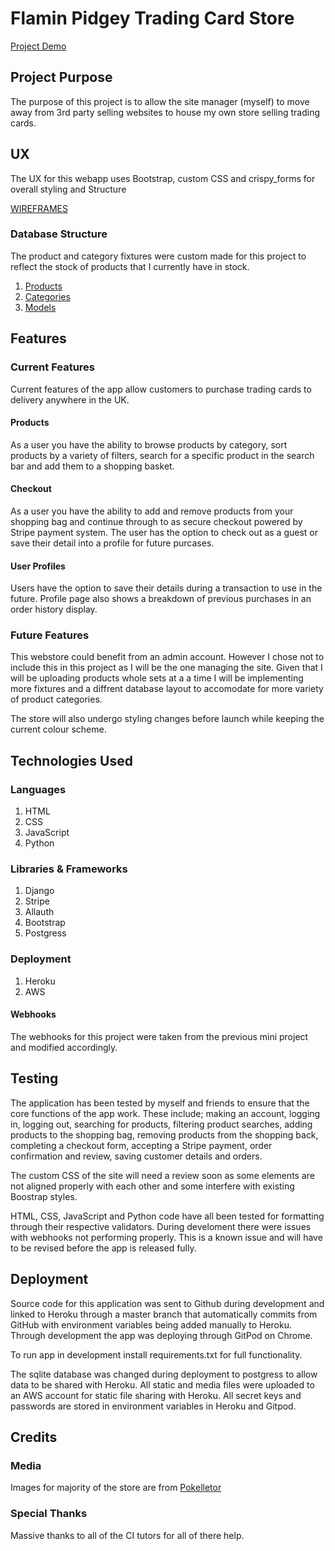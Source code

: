 # Flamin Pidgey Trading Card Store 

[Project Demo](#) 
## Project Purpose
The purpose of this project is to allow the site manager (myself) to move away from 3rd party selling
websites to house my own store selling trading cards. 

## UX
The UX for this webapp uses Bootstrap, custom CSS and crispy_forms for overall styling and Structure

[WIREFRAMES](https://github.com/OatsRx/pokemon-card-selling-site/tree/master/Wireframes/site)

### Database Structure
The product and category fixtures were custom made for this project to reflect the stock of products that
I currently have in stock.

1. [Products](https://github.com/OatsRx/pokemon-card-selling-site/blob/master/Wireframes/databasestructure/Products.PNG)
2. [Categories](https://github.com/OatsRx/pokemon-card-selling-site/blob/master/Wireframes/databasestructure/categories.PNG)
3. [Models](https://github.com/OatsRx/pokemon-card-selling-site/blob/master/Wireframes/databasestructure/productCategoryModels.PNG)

## Features

### Current Features
Current features of the app allow customers to purchase trading cards to delivery anywhere in the UK.

#### Products
As a user you have the ability to browse products by category, sort products by a variety of filters, search
for a specific product in the search bar and add them to a shopping basket.

#### Checkout
As a user you have the ability to add and remove products from your shopping bag and continue through to
as secure checkout powered by Stripe payment system. The user has the option to check out as a guest or
save their detail into a profile for future purcases.

#### User Profiles
Users have the option to save their details during a transaction to use in the future. Profile page also
shows a breakdown of previous purchases in an order history display. 

### Future Features
This webstore could benefit from an admin account. However I chose not to include this in this project 
as I will be the one managing the site. Given that I will be uploading products whole sets at a a time I 
will be implementing more fixtures and a diffrent database layout to accomodate for more variety of product 
categories. 

The store will also undergo styling changes before launch while keeping the current colour scheme.

## Technologies Used

### Languages
1. HTML
2. CSS
3. JavaScript
4. Python

### Libraries & Frameworks
1. Django
2. Stripe
3. Allauth
4. Bootstrap
5. Postgress

### Deployment
1. Heroku
2. AWS

#### Webhooks
The webhooks for this project were taken from the previous mini project and modified accordingly.

## Testing
The application has been tested by myself and friends to ensure that the core functions of the app work. These 
include; making an account, logging in, logging out, searching for products, filtering product searches, adding 
products to the shopping bag, removing products from the shopping back, completing a checkout form, accepting a Stripe
payment, order confirmation and review, saving customer details and orders. 

The custom CSS of the site will need a review soon as some elements are not aligned properly with each other and some
interfere with existing Boostrap styles. 

HTML, CSS, JavaScript and Python code have all been tested for formatting through their respective validators. During 
develoment there were issues with webhooks not performing properly. This is a known issue and will have to be 
revised before the app is released fully.

## Deployment
Source code for this application was sent to Github during development and linked to Heroku through a master branch
that automatically commits from GitHub with environment variables being added manually to Heroku. Through development the
app was deploying through GitPod on Chrome. 

To run app in development install requirements.txt for full functionality. 

The sqlite database was changed during deployment to postgress to allow data to be shared with Heroku. All static and media 
files were uploaded to an AWS account for static file sharing with Heroku. All secret keys and passwords are stored in environment
variables in Heroku and Gitpod.

## Credits
### Media
Images for majority of the store are from [Pokelletor](https://www.pokellector.com/)

### Special Thanks
Massive thanks to all of the CI tutors for all of there help. 


